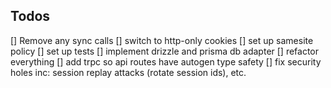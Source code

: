 ## Todos
[] Remove any sync calls
[] switch to http-only cookies
[] set up samesite policy 
[] set up tests 
[] implement drizzle and prisma db adapter 
[] refactor everything
[] add trpc so api routes have autogen type safety
[] fix security holes inc: session replay attacks (rotate session ids), etc.

